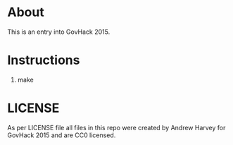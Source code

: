 # About

This is an entry into GovHack 2015.

# Instructions
1. make

# LICENSE
As per LICENSE file all files in this repo were created by Andrew Harvey for GovHack 2015 and are CC0 licensed.
